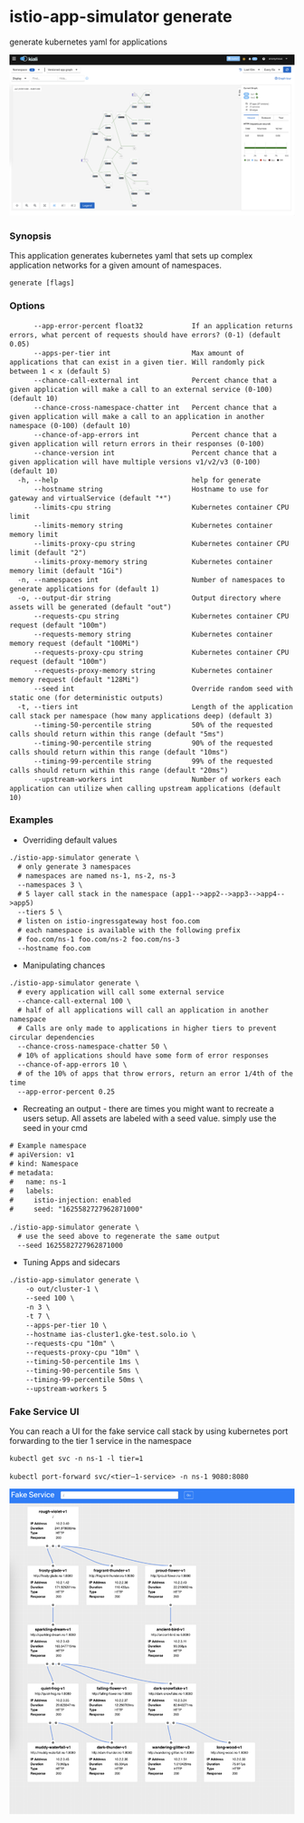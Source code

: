# istio-app-simulator generate

generate kubernetes yaml for applications

![Kiali UI](./docs/kiali-ui.png)

### Synopsis

This application generates kubernetes yaml that sets up complex application networks for a given amount of namespaces. 

```
generate [flags]
```

### Options

```
      --app-error-percent float32            If an application returns errors, what percent of requests should have errors? (0-1) (default 0.05)
      --apps-per-tier int                    Max amount of applications that can exist in a given tier. Will randomly pick between 1 < x (default 5)
      --chance-call-external int             Percent chance that a given application will make a call to an external service (0-100) (default 10)
      --chance-cross-namespace-chatter int   Percent chance that a given application will make a call to an application in another namespace (0-100) (default 10)
      --chance-of-app-errors int             Percent chance that a given application will return errors in their responses (0-100)
      --chance-version int                   Percent chance that a given application will have multiple versions v1/v2/v3 (0-100) (default 10)
  -h, --help                                 help for generate
      --hostname string                      Hostname to use for gateway and virtualService (default "*")
      --limits-cpu string                    Kubernetes container CPU limit
      --limits-memory string                 Kubernetes container memory limit
      --limits-proxy-cpu string              Kubernetes container CPU limit (default "2")
      --limits-proxy-memory string           Kubernetes container memory limit (default "1Gi")
  -n, --namespaces int                       Number of namespaces to generate applications for (default 1)
  -o, --output-dir string                    Output directory where assets will be generated (default "out")
      --requests-cpu string                  Kubernetes container CPU request (default "100m")
      --requests-memory string               Kubernetes container memory request (default "100Mi")
      --requests-proxy-cpu string            Kubernetes container CPU request (default "100m")
      --requests-proxy-memory string         Kubernetes container memory request (default "128Mi")
      --seed int                             Override random seed with static one (for deterministic outputs)
  -t, --tiers int                            Length of the application call stack per namespace (how many applications deep) (default 3)
      --timing-50-percentile string          50% of the requested calls should return within this range (default "5ms")
      --timing-90-percentile string          90% of the requested calls should return within this range (default "10ms")
      --timing-99-percentile string          99% of the requested calls should return within this range (default "20ms")
      --upstream-workers int                 Number of workers each application can utilize when calling upstream applications (default 10)
```

### Examples

* Overriding default values
```shell
./istio-app-simulator generate \
  # only generate 3 namespaces
  # namespaces are named ns-1, ns-2, ns-3
  --namespaces 3 \ 
  # 5 layer call stack in the namespace (app1-->app2-->app3-->app4-->app5)  
  --tiers 5 \
  # listen on istio-ingressgateway host foo.com
  # each namespace is available with the following prefix
  # foo.com/ns-1 foo.com/ns-2 foo.com/ns-3
  --hostname foo.com 
```

* Manipulating chances
```shell
./istio-app-simulator generate \
  # every application will call some external service
  --chance-call-external 100 \ 
  # half of all applications will call an application in another namespace
  # Calls are only made to applications in higher tiers to prevent circular dependencies
  --chance-cross-namespace-chatter 50 \
  # 10% of applications should have some form of error responses
  --chance-of-app-errors 10 \
  # of the 10% of apps that throw errors, return an error 1/4th of the time
  --app-error-percent 0.25
```

* Recreating an output - there are times you might want to recreate a users setup. All assets are labeled with a seed value. simply use the seed in your cmd
```shell
# Example namespace
# apiVersion: v1
# kind: Namespace
# metadata:
#   name: ns-1
#   labels:
#     istio-injection: enabled
#     seed: "1625582727962871000"

./istio-app-simulator generate \
  # use the seed above to regenerate the same output
  --seed 1625582727962871000
```

* Tuning Apps and sidecars
```shell
./istio-app-simulator generate \
    -o out/cluster-1 \
    --seed 100 \
    -n 3 \
    -t 7 \
    --apps-per-tier 10 \
    --hostname ias-cluster1.gke-test.solo.io \
    --requests-cpu "10m" \
    --requests-proxy-cpu "10m" \
    --timing-50-percentile 1ms \
    --timing-90-percentile 5ms \
    --timing-99-percentile 50ms \ 
    --upstream-workers 5
```



### Fake Service UI
You can reach a UI for the fake service call stack by using kubernetes port forwarding to the tier 1 service in the namespace
```shell
kubectl get svc -n ns-1 -l tier=1

kubectl port-forward svc/<tier—1-service> -n ns-1 9080:8080
```

![Kiali UI](./docs/fake-service-ui.png)
